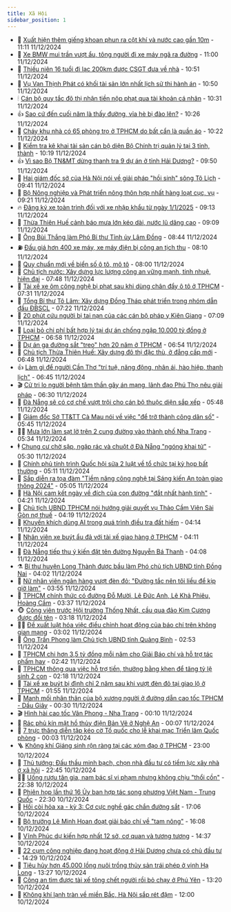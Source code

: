 ```yaml
---
title: Xã Hội
sidebar_position: 1
---
```


<!-- dantri-xa-hoi:START -->
- 🫣 [Xuất hiện thêm giếng khoan phun ra cột khí và nước cao gần 10m](https://dantri.com.vn/xa-hoi/xuat-hien-them-gieng-khoan-phun-ra-cot-khi-va-nuoc-cao-gan-10m-20241211175229140.htm) - 11:11 11/12/2024
- 💼 [Xe BMW mui trần vượt ẩu, tông người đi xe máy ngã ra đường](https://dantri.com.vn/xa-hoi/xe-bmw-mui-tran-vuot-au-tong-nguoi-di-xe-may-nga-ra-duong-20241211174523911.htm) - 11:00 11/12/2024
- 🎊 [Thiếu niên 16 tuổi đi lạc 200km được CSGT đưa về nhà](https://dantri.com.vn/xa-hoi/thieu-nien-16-tuoi-di-lac-200km-duoc-csgt-dua-ve-nha-20241211174759437.htm) - 10:51 11/12/2024
- 🙉 [Vụ Vạn Thịnh Phát có khối tài sản lớn nhất lịch sử thi hành án](https://dantri.com.vn/xa-hoi/vu-van-thinh-phat-co-khoi-tai-san-lon-nhat-lich-su-thi-hanh-an-20241211173953667.htm) - 10:50 11/12/2024
- 🕯 [Cán bộ quy tắc đô thị nhận tiền nộp phạt qua tài khoản cá nhân](https://dantri.com.vn/xa-hoi/can-bo-quy-tac-do-thi-nhan-tien-nop-phat-qua-tai-khoan-ca-nhan-20241211164233438.htm) - 10:31 11/12/2024
- 👍 [Sao cứ đến cuối năm là thấy đường, vỉa hè bị đào lên?](https://dantri.com.vn/xa-hoi/sao-cu-den-cuoi-nam-la-thay-duong-via-he-bi-dao-len-20241211170045254.htm) - 10:26 11/12/2024
- 🤖 [Cháy khu nhà có 65 phòng trọ ở TPHCM do bất cẩn là quần áo](https://dantri.com.vn/xa-hoi/chay-khu-nha-co-65-phong-tro-o-tphcm-do-bat-can-la-quan-ao-20241211165907065.htm) - 10:22 11/12/2024
- 🙉 [Kiểm tra kê khai tài sản cán bộ diện Bộ Chính trị quản lý tại 3 tỉnh, thành](https://dantri.com.vn/xa-hoi/kiem-tra-ke-khai-tai-san-can-bo-dien-bo-chinh-tri-quan-ly-tai-3-tinh-thanh-20241211154618313.htm) - 10:19 11/12/2024
- 👍 [Vì sao Bộ TN&amp;MT dừng thanh tra 9 dự án ở tỉnh Hải Dương?](https://dantri.com.vn/xa-hoi/vi-sao-bo-tnmt-dung-thanh-tra-9-du-an-o-tinh-hai-duong-20241211160502410.htm) - 09:50 11/12/2024
- 🗽 [Hai giám đốc sở của Hà Nội nói về giải pháp &quot;hồi sinh&quot; sông Tô Lịch](https://dantri.com.vn/xa-hoi/hai-giam-doc-so-cua-ha-noi-noi-ve-giai-phap-hoi-sinh-song-to-lich-20241211162349037.htm) - 09:41 11/12/2024
- 🗽 [Bộ Nông nghiệp và Phát triển nông thôn hợp nhất hàng loạt cục, vụ](https://dantri.com.vn/xa-hoi/bo-nong-nghiep-va-phat-trien-nong-thon-hop-nhat-hang-loat-cuc-vu-20241211154248689.htm) - 09:21 11/12/2024
- 🔥 [Đăng ký xe toàn trình đối với xe nhập khẩu từ ngày 1/1/2025](https://dantri.com.vn/xa-hoi/dang-ky-xe-toan-trinh-doi-voi-xe-nhap-khau-tu-ngay-112025-20241211154828992.htm) - 09:13 11/12/2024
- 🦒 [Thừa Thiên Huế cảnh báo mưa lớn kéo dài, nước lũ dâng cao](https://dantri.com.vn/xa-hoi/thua-thien-hue-canh-bao-mua-lon-keo-dai-nuoc-lu-dang-cao-20241211144241509.htm) - 09:09 11/12/2024
- 🧐 [Ông Bùi Thắng làm Phó Bí thư Tỉnh ủy Lâm Đồng](https://dantri.com.vn/xa-hoi/ong-bui-thang-lam-pho-bi-thu-tinh-uy-lam-dong-20241211150104493.htm) - 08:44 11/12/2024
- ⛽️ [Đấu giá hơn 400 xe máy, xe máy điện bị công an tịch thu](https://dantri.com.vn/xa-hoi/dau-gia-hon-400-xe-may-xe-may-dien-bi-cong-an-tich-thu-20241211150731887.htm) - 08:10 11/12/2024
- 🚀 [Quy chuẩn mới về biển số ô tô, mô tô](https://dantri.com.vn/xa-hoi/quy-chuan-moi-ve-bien-so-o-to-mo-to-20241211145840721.htm) - 08:00 11/12/2024
- 🦒 [Chủ tịch nước: Xây dựng lực lượng công an vững mạnh, tinh nhuệ, hiện đại](https://dantri.com.vn/xa-hoi/chu-tich-nuoc-xay-dung-luc-luong-cong-an-vung-manh-tinh-nhue-hien-dai-20241211144809632.htm) - 07:48 11/12/2024
- 🦅 [Tài xế xe ôm công nghệ bị phạt sau khi dùng chân đẩy ô tô ở TPHCM](https://dantri.com.vn/xa-hoi/tai-xe-xe-om-cong-nghe-bi-phat-sau-khi-dung-chan-day-o-to-o-tphcm-20241211114532385.htm) - 07:31 11/12/2024
- 🚀 [Tổng Bí thư Tô Lâm: Xây dựng Đồng Tháp phát triển trong nhóm dẫn đầu ĐBSCL](https://dantri.com.vn/xa-hoi/tong-bi-thu-to-lam-xay-dung-dong-thap-phat-trien-trong-nhom-dan-dau-dbscl-20241211142232117.htm) - 07:22 11/12/2024
- 🦅 [20 phút cứu người bị tai nạn của các cán bộ pháp y Kiên Giang](https://dantri.com.vn/xa-hoi/20-phut-cuu-nguoi-bi-tai-nan-cua-cac-can-bo-phap-y-kien-giang-20241211123035028.htm) - 07:09 11/12/2024
- 🤠 [Loại bỏ chi phí bất hợp lý tại dự án chống ngập 10.000 tỷ đồng ở TPHCM](https://dantri.com.vn/xa-hoi/loai-bo-chi-phi-bat-hop-ly-tai-du-an-chong-ngap-10000-ty-dong-o-tphcm-20241211135225461.htm) - 06:58 11/12/2024
- 💄 [Dự án ga đường sắt &quot;treo&quot; hơn 20 năm ở TPHCM](https://dantri.com.vn/xa-hoi/du-an-ga-duong-sat-treo-hon-20-nam-o-tphcm-20241210234749413.htm) - 06:54 11/12/2024
- 🥷 [Chủ tịch Thừa Thiên Huế: Xây dựng đô thị đặc thù, ở đẳng cấp mới](https://dantri.com.vn/xa-hoi/chu-tich-thua-thien-hue-xay-dung-do-thi-dac-thu-o-dang-cap-moi-20241211130932582.htm) - 06:48 11/12/2024
- 👍 [Làm gì để người Cần Thơ &quot;trí tuệ, năng động, nhân ái, hào hiệp, thanh lịch&quot;](https://dantri.com.vn/xa-hoi/lam-gi-de-nguoi-can-tho-tri-tue-nang-dong-nhan-ai-hao-hiep-thanh-lich-20241211092555790.htm) - 06:45 11/12/2024
- 🎬 [Cử tri lo người bệnh tâm thần gây án mạng, lãnh đạo Phú Thọ nêu giải pháp](https://dantri.com.vn/xa-hoi/cu-tri-lo-nguoi-benh-tam-than-gay-an-mang-lanh-dao-phu-tho-neu-giai-phap-20241211120839240.htm) - 06:30 11/12/2024
- 🦒 [Đà Nẵng sẽ có cơ chế vượt trội cho cán bộ thuộc diện sắp xếp](https://dantri.com.vn/xa-hoi/da-nang-se-co-co-che-vuot-troi-cho-can-bo-thuoc-dien-sap-xep-20241211121013126.htm) - 05:48 11/12/2024
- 🌊 [Giám đốc Sở TT&amp;TT Cà Mau nói về việc &quot;để trở thành công dân số&quot;](https://dantri.com.vn/xa-hoi/giam-doc-so-tttt-ca-mau-noi-ve-viec-de-tro-thanh-cong-dan-so-20241211121304859.htm) - 05:45 11/12/2024
- 🧑‍💻 [Mưa lớn làm sạt lở trên 2 cung đường vào thành phố Nha Trang](https://dantri.com.vn/xa-hoi/mua-lon-lam-sat-lo-tren-2-cung-duong-vao-thanh-pho-nha-trang-20241211115811412.htm) - 05:34 11/12/2024
- 🕴 [Chung cư chờ sập, ngập rác và chuột ở Đà Nẵng &quot;ngóng khai tử&quot;](https://dantri.com.vn/xa-hoi/chung-cu-cho-sap-ngap-rac-va-chuot-o-da-nang-ngong-khai-tu-20241211095548878.htm) - 05:30 11/12/2024
- 🤔 [Chính phủ tính trình Quốc hội sửa 2 luật về tổ chức tại kỳ họp bất thường](https://dantri.com.vn/xa-hoi/chinh-phu-tinh-trinh-quoc-hoi-sua-2-luat-ve-to-chuc-tai-ky-hop-bat-thuong-20241211115246924.htm) - 05:11 11/12/2024
- 💄 [Sắp diễn ra tọa đàm &quot;Tiềm năng công nghệ tại Sáng kiến An toàn giao thông 2024&quot;](https://dantri.com.vn/xa-hoi/sap-dien-ra-toa-dam-tiem-nang-cong-nghe-tai-sang-kien-an-toan-giao-thong-2024-20241211111641984.htm) - 05:05 11/12/2024
- 🧠 [Hà Nội cam kết ngày về đích của con đường &quot;đắt nhất hành tinh&quot;](https://dantri.com.vn/xa-hoi/ha-noi-cam-ket-ngay-ve-dich-cua-con-duong-dat-nhat-hanh-tinh-20241211111145764.htm) - 04:21 11/12/2024
- 🦣 [Chủ tịch UBND TPHCM nói hướng giải quyết vụ Thảo Cầm Viên Sài Gòn nợ thuế](https://dantri.com.vn/xa-hoi/chu-tich-ubnd-tphcm-noi-huong-giai-quyet-vu-thao-cam-vien-sai-gon-no-thue-20241211104437361.htm) - 04:19 11/12/2024
- 💫 [Khuyến khích dùng AI trong quá trình điều tra đất hiếm](https://dantri.com.vn/xa-hoi/khuyen-khich-dung-ai-trong-qua-trinh-dieu-tra-dat-hiem-20241211110825177.htm) - 04:14 11/12/2024
- 🚀 [Nhân viên xe buýt ẩu đả với tài xế giao hàng ở TPHCM](https://dantri.com.vn/xa-hoi/nhan-vien-xe-buyt-au-da-voi-tai-xe-giao-hang-o-tphcm-20241211105534654.htm) - 04:11 11/12/2024
- 🤔 [Đà Nẵng tiếp thu ý kiến đặt tên đường Nguyễn Bá Thanh](https://dantri.com.vn/xa-hoi/da-nang-tiep-thu-y-kien-dat-ten-duong-nguyen-ba-thanh-20241211105800597.htm) - 04:08 11/12/2024
- ⚗️ [Bí thư huyện Long Thành được bầu làm Phó chủ tịch UBND tỉnh Đồng Nai](https://dantri.com.vn/xa-hoi/bi-thu-huyen-long-thanh-duoc-bau-lam-pho-chu-tich-ubnd-tinh-dong-nai-20241211105103106.htm) - 04:02 11/12/2024
- 🫶 [Nữ nhân viên ngân hàng vượt đèn đỏ: &quot;Đường tắc nên tôi liều để kịp giờ làm&quot;](https://dantri.com.vn/xa-hoi/nu-nhan-vien-ngan-hang-vuot-den-do-duong-tac-nen-toi-lieu-de-kip-gio-lam-20241211104221410.htm) - 03:55 11/12/2024
- 🌮 [TPHCM chính thức có đường Đỗ Mười, Lê Đức Anh, Lê Khả Phiêu, Hoàng Cầm](https://dantri.com.vn/xa-hoi/tphcm-chinh-thuc-co-duong-do-muoi-le-duc-anh-le-kha-phieu-hoang-cam-20241210194427719.htm) - 03:37 11/12/2024
- 🐵 [Công viên trước Hội trường Thống Nhất, cầu qua đảo Kim Cương được đổi tên](https://dantri.com.vn/xa-hoi/cong-vien-truoc-hoi-truong-thong-nhat-cau-qua-dao-kim-cuong-duoc-doi-ten-20241210202101048.htm) - 03:18 11/12/2024
- 🧑‍🏫 [Đề xuất luật hóa việc điều chỉnh hoạt động của báo chí trên không gian mạng](https://dantri.com.vn/xa-hoi/de-xuat-luat-hoa-viec-dieu-chinh-hoat-dong-cua-bao-chi-tren-khong-gian-mang-20241211095735219.htm) - 03:02 11/12/2024
- 💫 [Ông Trần Phong làm Chủ tịch UBND tỉnh Quảng Bình](https://dantri.com.vn/xa-hoi/ong-tran-phong-lam-chu-tich-ubnd-tinh-quang-binh-20241211094333798.htm) - 02:53 11/12/2024
- 🦩 [TPHCM chi hơn 3,5 tỷ đồng mỗi năm cho Giải Báo chí và hỗ trợ tác phẩm hay](https://dantri.com.vn/xa-hoi/tphcm-chi-hon-35-ty-dong-moi-nam-cho-giai-bao-chi-va-ho-tro-tac-pham-hay-20241211092652493.htm) - 02:42 11/12/2024
- 🦄 [TPHCM thông qua việc hỗ trợ tiền, thưởng bằng khen để tăng tỷ lệ sinh 2 con](https://dantri.com.vn/xa-hoi/tphcm-thong-qua-viec-ho-tro-tien-thuong-bang-khen-de-tang-ty-le-sinh-2-con-20241211074650718.htm) - 02:18 11/12/2024
- 💂 [Tài xế xe buýt bị đình chỉ 2 năm sau khi vượt đèn đỏ tại giao lộ ở TPHCM](https://dantri.com.vn/xa-hoi/tai-xe-xe-buyt-bi-dinh-chi-2-nam-sau-khi-vuot-den-do-tai-giao-lo-o-tphcm-20241211085147829.htm) - 01:55 11/12/2024
- 💄 [Manh mối nhân thân của bộ xương người ở đường dẫn cao tốc TPHCM - Dầu Giây](https://dantri.com.vn/xa-hoi/manh-moi-nhan-than-cua-bo-xuong-nguoi-o-duong-dan-cao-toc-tphcm-dau-giay-20241211002751068.htm) - 00:30 11/12/2024
- 🎬 [Hình hài cao tốc Vân Phong - Nha Trang](https://dantri.com.vn/xa-hoi/hinh-hai-cao-toc-van-phong-nha-trang-20241210114459489.htm) - 00:10 11/12/2024
- 👀 [Rác phủ kín mặt hồ thủy điện Bản Vẽ ở Nghệ An](https://dantri.com.vn/xa-hoi/rac-phu-kin-mat-ho-thuy-dien-ban-ve-o-nghe-an-20241211061804639.htm) - 00:07 11/12/2024
- 💃 [7 trực thăng diễn tập kéo cờ Tổ quốc cho lễ khai mạc Triển lãm Quốc phòng](https://dantri.com.vn/xa-hoi/7-truc-thang-dien-tap-keo-co-to-quoc-cho-le-khai-mac-trien-lam-quoc-phong-20241210072141841.htm) - 00:03 11/12/2024
- 🪜 [Không khí Giáng sinh rộn ràng tại các xóm đạo ở TPHCM](https://dantri.com.vn/xa-hoi/khong-khi-giang-sinh-ron-rang-tai-cac-xom-dao-o-tphcm-20241210223741208.htm) - 23:00 10/12/2024
- 📝 [Thủ tướng: Đấu thầu minh bạch, chọn nhà đầu tư có tiềm lực xây nhà ở xã hội](https://dantri.com.vn/xa-hoi/thu-tuong-dau-thau-minh-bach-chon-nha-dau-tu-co-tiem-luc-xay-nha-o-xa-hoi-20241211000246444.htm) - 22:45 10/12/2024
- 🧑‍💻 [Uống rượu tân gia, nam bác sĩ vi phạm nhưng không chịu &quot;thổi cồn&quot;](https://dantri.com.vn/xa-hoi/uong-ruou-tan-gia-nam-bac-si-vi-pham-nhung-khong-chiu-thoi-con-20241211001616261.htm) - 22:38 10/12/2024
- 👺 [Phiên họp lần thứ 16 Ủy ban hợp tác song phương Việt Nam - Trung Quốc](https://dantri.com.vn/xa-hoi/phien-hop-lan-thu-16-uy-ban-hop-tac-song-phuong-viet-nam-trung-quoc-20241211062047800.htm) - 22:30 10/12/2024
- 🌮 [Hồi còi hỏa xa - kỳ 3: Cơ cực nghề gác chắn đường sắt](https://dantri.com.vn/xa-hoi/hoi-coi-hoa-xa-ky-3-co-cuc-nghe-gac-chan-duong-sat-20241210203524673.htm) - 17:06 10/12/2024
- 🤭 [Bộ trưởng Lê Minh Hoan đoạt giải báo chí về &quot;tam nông&quot;](https://dantri.com.vn/xa-hoi/bo-truong-le-minh-hoan-doat-giai-bao-chi-ve-tam-nong-20241210225315200.htm) - 16:08 10/12/2024
- 💪 [Vĩnh Phúc dự kiến hợp nhất 12 sở, cơ quan và tương tương](https://dantri.com.vn/xa-hoi/vinh-phuc-du-kien-hop-nhat-12-so-co-quan-va-tuong-tuong-20241210212039528.htm) - 14:37 10/12/2024
- 🧰 [22 cụm công nghiệp đang hoạt động ở Hải Dương chưa có chủ đầu tư](https://dantri.com.vn/xa-hoi/22-cum-cong-nghiep-dang-hoat-dong-o-hai-duong-chua-co-chu-dau-tu-20241210211548669.htm) - 14:29 10/12/2024
- 🤡 [Tiêu hủy hơn 45.000 lồng nuôi trồng thủy sản trái phép ở vịnh Hạ Long](https://dantri.com.vn/xa-hoi/tieu-huy-hon-45000-long-nuoi-trong-thuy-san-trai-phep-o-vinh-ha-long-20241210201001301.htm) - 13:27 10/12/2024
- 🦆 [Công an tìm được tài xế tông chết người rồi bỏ chạy ở Phú Yên](https://dantri.com.vn/xa-hoi/cong-an-tim-duoc-tai-xe-tong-chet-nguoi-roi-bo-chay-o-phu-yen-20241210195657710.htm) - 13:20 10/12/2024
- 🦍 [Không khí lạnh tràn về miền Bắc, Hà Nội sắp rét đậm](https://dantri.com.vn/xa-hoi/khong-khi-lanh-tran-ve-mien-bac-ha-noi-sap-ret-dam-20241210182527233.htm) - 12:00 10/12/2024<!-- dantri-xa-hoi:END -->
